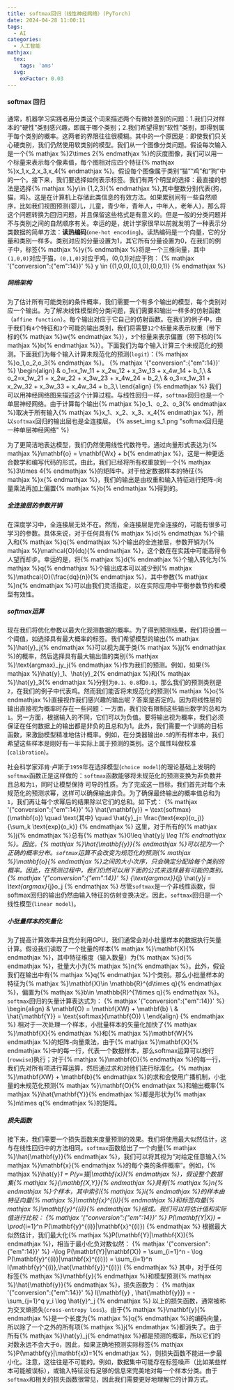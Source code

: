 ```yaml
---
title: softmax回归（线性神经网络）(PyTorch)
date: 2024-04-28 11:00:11
tags:
  - AI
categories:
  - 人工智能
mathjax:
  tex:
    tags: 'ams'
  svg:
    exFactor: 0.03
---
```


#### softmax 回归

通常，机器学习实践者用分类这个词来描述两个有微妙差别的问题：1.我们只对样本的“硬性”类别感兴趣，即属于哪个类别；2.我们希望得到“软性”类别，即得到属于每个类别的概率。这两者的界限往往很模糊。其中的一个原因是：即使我们只关心硬类别，我们仍然使用软类别的模型。我们从一个图像分类问题。假设每次输入是一个{% mathjax %}2\times 2{% endmathjax %}的灰度图像，我们可以用一个标量来表示每个像素值，每个图相对应四个特征{% mathjax %}x_1,x_2,x_3,x_4{% endmathjax %}。假设每个图像属于类别“猫”“鸡”和“狗”中的一个。接下来，我们要选择如何表示标签。我们有两个明显的选择：最直接的想法是选择{% mathjax %}y\in {1,2,3}{% endmathjax %},其中整数分别代表{狗，猫，鸡}。这是在计算机上存储此类信息的有效方法。如果累别间有一些自然顺序，比如我们视图预测{婴儿，儿童，青少年，青年人，中年人，老年人}，那么将这个问题转换为回归问题，并且保留这些格式是有意义的。但是一般的分类问题并不与类别之间的自然顺序有关。幸运的是，统计学家很早以前就发明了一种表示分类数据的简单方法：**读热编码**(`one-hot encoding`)。读热编码是一个向量，它的分量和类别一样多。类别对应的分量设置为1，其它所有分量设置为0，在我们的例子中，标签{% mathjax %}y{% endmathjax %}将是一个三维向量，其中`(1,0,0)`对应于猫，`(0,1,0)`对应于鸡，(0,0,1)对应于狗：
{% mathjax '{"conversion":{"em":14}}' %}
y \in \{(1,0,0),(0,1,0),(0,0,1)\}
{% endmathjax %}
<!-- more -->

##### 网络架构

为了估计所有可能类别的条件概率，我们需要一个有多个输出的模型，每个类别对应一个输出。为了解决线性模型的分类问题，我们需要和输出一样多的仿射函数（`affine function`）。每个输出对应于它自己的仿射函数。在我们的例子中，由于我们有`4`个特征和`3`个可能的输出类别，我们将需要`12`个标量来表示权重（带下标的{% mathjax %}w{% endmathjax %}），`3`个标量来表示偏置（带下标的{% mathjax %}b{% endmathjax %}）。下面我们为每个输入计算三个未规范化的预测。下面我们为每个输入计算未规范化的预测(`logit`)：{% mathjax %}o_1,o_2,o_3{% endmathjax %}。
{% mathjax '{"conversion":{"em":14}}' %}
\begin{align}
& o_1=x_1w_11 + x_2w_12 + x_3w_13 + x_4w_14 + b_1,\\
& o_2=x_1w_21 + x_2w_22 + x_3w_23 + x_4w_24 + b_2,\\
& o_3=x_1w_31 + x_2w_32 + x_3w_33 + x_4w_34 + b_3,\\
\end{align}
{% endmathjax %}
我们可以用神经网络图来描述这个计算过程。与线性回归一样，`softmax`回归也是一个单层神经网络。由于计算每个输出{% mathjax %}o_1、o_2、o_3{% endmathjax %}取决于所有输入{% mathjax %}x_1、x_2、x_3、x_4{% endmathjax %}，所以`softmax`回归的输出层也是全连接层。
{% asset_img s_1.png "softmax回归是一种单层神经网络" %}

为了更简洁地表达模型，我们仍然使用线性代数符号。通过向量形式表达为{% mathjax %}\mathbf{o} = \mathbf{Wx} + b{% endmathjax %}，这是一种更适合数学和编写代码的形式，由此，我们已经将所有权重放到一个{% mathjax %}3\times 4{% endmathjax %}的矩阵中。对于给定数据样本的特征{% mathjax %}x{% endmathjax %}，我们的输出是由权重和输入特征进行矩阵-向量乘法再加上偏置{% mathjax %}b{% endmathjax %}得到的。
##### 全连接层的参数开销

在深度学习中，全连接层无处不在。然而，全连接层是完全连接的，可能有很多可学习的参数。具体来说，对于任何具有{% mathjax %}d{% endmathjax %}个输入和{% mathjax %}q{% endmathjax %}个输出的全连接层，参数开销为{% mathjax %}\mathcal{O}(dq){% endmathjax %}，这个数在在实践中可能高得令人望而却步。幸运的是，将{% mathjax %}d{% endmathjax %}个输入转化为{% mathjax %}q{% endmathjax %}个输出成本可以减少到{% mathjax %}\mathcal{O}(\frac{dq}{n}){% endmathjax %}，其中参数{% mathjax %}n{% endmathjax %}可以由我们灵活指定，以在实际应用中平衡参数节约和模型有效性。
##### softmax运算

现在我们将优化参数以最大化观测数据的概率。为了得到预测结果，我们将设置一个阈值，如选择具有最大概率的标签。我们希望模型的输出{% mathjax %}\hat{y}_j{% endmathjax %}可以视为属于类{% mathjax %}j{% endmathjax %}的概率，然后选择具有最大输出值的类别{% mathjax %}\text{argmax}_jy_j{% endmathjax %}作为我们的预测。例如，如果{% mathjax %}\hat{y}_1、\hat{y}_2{% endmathjax %}和{% mathjax %}\hat{y}_3{% endmathjax %}分别为`0.1`、`0.8`和`0.1`，那么我们的预测类别是`2`，在我们的例子中代表鸡。然而我们能否将未规范化的预测{% mathjax %}o{% endmathjax %}直接视作我们感兴趣的输出呢？答案是否定的。因为将线性层的输出直接视为概率时存在一些问题：一方面，我们没有限制这些输出数字的总和为`1`。另一方面，根据输入的不同，它们可以为负值。要将输出视为概率，我们必须保证在任何数据上的输出都是非负的且总和为1。此外，我们需要一个训练的目标函数，来激励模型精准地估计概率。例如，在分类器输出`0.5`的所有样本中，我们希望这些样本是刚好有一半实际上属于预测的类别。这个属性叫做校准(`calibration`)。

社会科学家邓肯·卢斯于`1959`年在选择模型(`choice model`)的理论基础上发明的`softmax`函数正是这样做的：`softmax`函数能够将未规范化的预测变换为非负数并且总和为`1`，同时让模型保持 可导的性质。为了完成这一目标，我们首先对每个未规范化的预测求幂，这样可以确保输出非负。为了确保最终输出的概率值总和为`1`，我们再让每个求幂后的结果除以它们的总和。如下式：
{% mathjax '{"conversion":{"em":14}}' %}
\hat{\mathbf{y}} = \text{softmax}(\mathbf{o}) \quad \text{其中} \quad \hat{y}_j= \frac{\text{exp}(o_j)}{\sum_k \text{exp}(o_k)}
{% endmathjax %}
这里，对于所有的{% mathjax %}j{% endmathjax %}总有{% mathjax %}0\leq \hat{y}_j \leq 1{% endmathjax %}。因此，{% mathjax %}\hat{\mathbf{y}}{% endmathjax %}可以视为一个正确的概率分布。`softmax`运算不会改变为规范化的预测{% mathjax %}\mathbf{o}{% endmathjax %}之间的大小次序，只会确定分配给每个类别的概率。因此，在预测过程中，我们仍然可以用下面的公式来选择最有可能的类别。
{% mathjax '{"conversion":{"em":14}}' %}
{\text{argmax}}_{j} \hat{y}_j = \text{argmax}_{j}o_j
{% endmathjax %}
尽管`softmax`是一个非线性函数，但softmax回归的输出仍然由输入特征的仿射变换决定。因此，`softmax`回归是一个线性模型(`linear model`)。
##### 小批量样本的矢量化

为了提高计算效率并且充分利用GPU，我们通常会对小批量样本的数据执行矢量计算。假设我们读取了一个批量的样本{% mathjax %}\mathbf{X}{% endmathjax %}，其中特征维度（输入数量）为{% mathjax %}d{% endmathjax %}，批量大小为{% mathjax %}n{% endmathjax %}。此外，假设我们在输出中有{% mathjax %}q{% endmathjax %}个类别。那么小批量样本的特征为{% mathjax %}\mathbf{X}\in \mathbb{R}^{d\times q}{% endmathjax %}，偏置为{% mathjax %}b\in \mathbb{R}^{1\times q}{% endmathjax %}。`softmax`回归的矢量计算表达式为：
{% mathjax '{"conversion":{"em":14}}' %}
\begin{align}
& \mathbf{O} = \mathbf{XW} + \mathbf{b} \\
& \hat{\mathbf{Y}} = \text{softmax}(\mathbf{O}) \\
\end{align}
{% endmathjax %}
相对于一次处理一个样本，小批量样本的矢量化加快了{% mathjax %}\mathbf{X}{% endmathjax %}和{% mathjax %}\mathbf{W}{% endmathjax %}的矩阵-向量乘法，由于{% mathjax %}\mathbf{X}{% endmathjax %}中的每一行，代表一个数据样本，那么softmax运算可以按行(`rowwise`)执行；对于{% mathjax %}\mathbf{O}{% endmathjax %}的每一行，我们先对所有项进行幂运算，然后通过求和对他们进行标准化。{% mathjax %}\mathbf{XW} + \mathbf{b}{% endmathjax %}的求和会使用广播机制，小批量的未规范化预测{% mathjax %}\mathbf{O}{% endmathjax %}和输出概率{% mathjax %}\hat{\mathbf{Y}}{% endmathjax %}都是形状为{% mathjax %}n\times q{% endmathjax %}的矩阵。

##### 损失函数

接下来，我们需要一个损失函数来度量预测的效果。我们将使用最大似然估计，这与在线性回归中的方法相同。`softmax`函数给出了一个向量{% mathjax %}\hat{\mathbf{y}}{% endmathjax %}，我们可以将其视为“对给定任意输入{% mathjax %}\mathbf{x}{% endmathjax %}的每个类的条件概率”。例如，{% mathjax %}\hat{y}_1 = P(y=猫|\mathbf{x}){% endmathjax %}，假设整个数据集{% mathjax %}{\mathbf{X,Y}}{% endmathjax %}具有{% mathjax %}n{% endmathjax %}个样本，其中索引{% mathjax %}i{% endmathjax %}的样本由特征向量{% mathjax %}\mathbf{x}^{(i)}{% endmathjax %}和标签向量{% mathjax %}\mathbf{y}^{(i)}{% endmathjax %}组成。我们可以将估计值和实际值进行比较：
{% mathjax '{"conversion":{"em":14}}' %}
P(\mathbf{Y|X}) = \prod_{i=1}^n P(\mathbf{y}^{(i)}|\mathbf{x}^{(i)})
{% endmathjax %}
根据最大似然估计，我们最大化{% mathjax %}P(\mathbf{Y}|\mathbf{X}){% endmathjax %}，相当于最小化负对数似然：
{% mathjax '{"conversion":{"em":14}}' %}
-\log P(\mathbf{Y}|\mathbf{X}) = \sum_{i=1}^n - \log P(\mathbf{y}^{(i)}|\mathbf{x}^{(i)}) = \sum_{i=1}^n l(\mathbf{y}^{(i)},\hat{\mathbf{y}}^{(i)})
{% endmathjax %}
其中，对于任何标签{% mathjax %}\mathbf{y}{% endmathjax %}和模型预测{% mathjax %}\hat{\mathbf{y}}{% endmathjax %}，损失函数为：
{% mathjax '{"conversion":{"em":14}}' %}
l(\mathbf{y} , \hat{\mathbf{y}}) = -\sum_{j=1}^q y_i \log \hat{y}^_j
{% endmathjax %}
以上的损失函数，通常被称为交叉熵损失(`cross-entropy loss`)。由于{% mathjax %}\mathbf{y}{% endmathjax %}是一个长度为{% mathjax %}q{% endmathjax %}的编码向量，所以除了一个之外的所有项{% mathjax %}j{% endmathjax %}都消失了。由于所有{% mathjax %}\hat{y}_j{% endmathjax %}都是预测的概率，所以它们的对数永远不会大于`0`，因此，如果正确地预测实际标签{% mathjax %}P(\mathbf{y}|\mathbf{x})=1{% endmathjax %}，则损失函数不能进一步最小化。注意，这往往是不可能的。例如，数据集中可能存在标签噪声（比如某些样本可能被误标），或输入特征没有足够的信息来完美地对每一个样本分类。由于`softmax`和相关的损失函数很常见，因此我们需要更好地理解它的计算方式。
